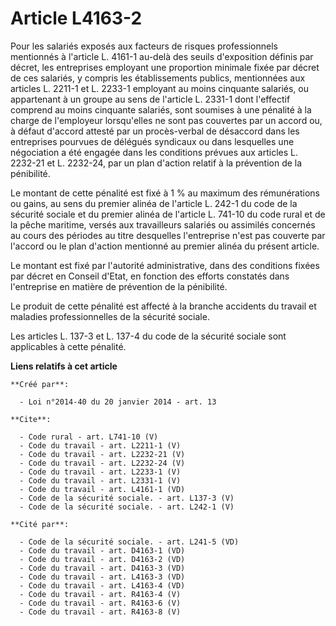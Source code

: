 # Article L4163-2

Pour les salariés exposés aux facteurs de risques professionnels mentionnés à l'article L. 4161-1 au-delà des seuils
d'exposition définis par décret, les entreprises employant une proportion minimale fixée par décret de ces salariés, y
compris les établissements publics, mentionnées aux articles L. 2211-1 et L. 2233-1 employant au moins cinquante salariés, ou
appartenant à un groupe au sens de l'article L. 2331-1 dont l'effectif comprend au moins cinquante salariés, sont soumises à
une pénalité à la charge de l'employeur lorsqu'elles ne sont pas couvertes par un accord ou, à défaut d'accord attesté par un
procès-verbal de désaccord dans les entreprises pourvues de délégués syndicaux ou dans lesquelles une négociation a été
engagée dans les conditions prévues aux articles L. 2232-21 et L. 2232-24, par un plan d'action relatif à la prévention de la
pénibilité. 

Le montant de cette pénalité est fixé à 1 % au maximum des rémunérations ou gains, au sens du premier alinéa de l'article L.
242-1 du code de la sécurité sociale et du premier alinéa de l'article L. 741-10 du code rural et de la pêche maritime,
versés aux travailleurs salariés ou assimilés concernés au cours des périodes au titre desquelles l'entreprise n'est pas
couverte par l'accord ou le plan d'action mentionné au premier alinéa du présent article. 

Le montant est fixé par l'autorité administrative, dans des conditions fixées par décret en Conseil d'Etat, en fonction des
efforts constatés dans l'entreprise en matière de prévention de la pénibilité. 

Le produit de cette pénalité est affecté à la branche accidents du travail et maladies professionnelles de la sécurité
sociale. 

Les articles L. 137-3 et L. 137-4 du code de la sécurité sociale sont applicables à cette pénalité.

**Liens relatifs à cet article**

	**Créé par**:

	  - Loi n°2014-40 du 20 janvier 2014 - art. 13

	**Cite**:

	  - Code rural - art. L741-10 (V)
	  - Code du travail - art. L2211-1 (V)
	  - Code du travail - art. L2232-21 (V)
	  - Code du travail - art. L2232-24 (V)
	  - Code du travail - art. L2233-1 (V)
	  - Code du travail - art. L2331-1 (V)
	  - Code du travail - art. L4161-1 (VD)
	  - Code de la sécurité sociale. - art. L137-3 (V)
	  - Code de la sécurité sociale. - art. L242-1 (V)

	**Cité par**:

	  - Code de la sécurité sociale. - art. L241-5 (VD)
	  - Code du travail - art. D4163-1 (VD)
	  - Code du travail - art. D4163-2 (VD)
	  - Code du travail - art. D4163-3 (VD)
	  - Code du travail - art. L4163-3 (VD)
	  - Code du travail - art. L4163-4 (VD)
	  - Code du travail - art. R4163-4 (V)
	  - Code du travail - art. R4163-6 (V)
	  - Code du travail - art. R4163-8 (V)
